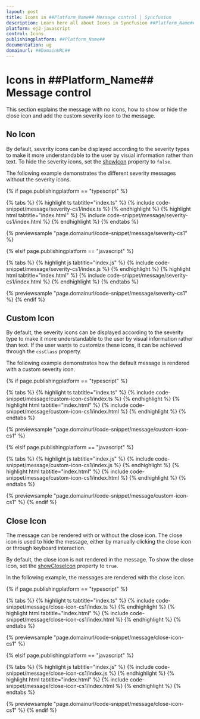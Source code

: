 ```yaml
---
layout: post
title: Icons in ##Platform_Name## Message control | Syncfusion
description: Learn here all about Icons in Syncfusion ##Platform_Name## Message control of Syncfusion Essential JS 2 and more.
platform: ej2-javascript
control: Icons 
publishingplatform: ##Platform_Name##
documentation: ug
domainurl: ##DomainURL##
---
```


# Icons in ##Platform_Name## Message control

This section explains the message with no icons, how to show or hide the close icon and add the custom severity icon to the message.

## No Icon

By default, severity icons can be displayed according to the severity types to make it more understandable to the user by visual information rather than text. To hide the severity icons, set the [showIcon](../api/message/#showicon) property to `false`.

The following example demonstrates the different severity messages without the severity icons.

{% if page.publishingplatform == "typescript" %}

 {% tabs %}
{% highlight ts tabtitle="index.ts" %}
{% include code-snippet/message/severity-cs1/index.ts %}
{% endhighlight %}
{% highlight html tabtitle="index.html" %}
{% include code-snippet/message/severity-cs1/index.html %}
{% endhighlight %}
{% endtabs %}
        
{% previewsample "page.domainurl/code-snippet/message/severity-cs1" %}

{% elsif page.publishingplatform == "javascript" %}

{% tabs %}
{% highlight js tabtitle="index.js" %}
{% include code-snippet/message/severity-cs1/index.js %}
{% endhighlight %}
{% highlight html tabtitle="index.html" %}
{% include code-snippet/message/severity-cs1/index.html %}
{% endhighlight %}
{% endtabs %}

{% previewsample "page.domainurl/code-snippet/message/severity-cs1" %}
{% endif %}

## Custom Icon

By default, the severity icons can be displayed according to the severity type to make it more understandable to the user by visual information rather than text. If the user wants to customize these icons, it can be achieved through the `cssClass` property.

The following example demonstrates how the default message is rendered with a custom severity icon.

{% if page.publishingplatform == "typescript" %}

 {% tabs %}
{% highlight ts tabtitle="index.ts" %}
{% include code-snippet/message/custom-icon-cs1/index.ts %}
{% endhighlight %}
{% highlight html tabtitle="index.html" %}
{% include code-snippet/message/custom-icon-cs1/index.html %}
{% endhighlight %}
{% endtabs %}
        
{% previewsample "page.domainurl/code-snippet/message/custom-icon-cs1" %}

{% elsif page.publishingplatform == "javascript" %}

{% tabs %}
{% highlight js tabtitle="index.js" %}
{% include code-snippet/message/custom-icon-cs1/index.js %}
{% endhighlight %}
{% highlight html tabtitle="index.html" %}
{% include code-snippet/message/custom-icon-cs1/index.html %}
{% endhighlight %}
{% endtabs %}

{% previewsample "page.domainurl/code-snippet/message/custom-icon-cs1" %}
{% endif %}

## Close Icon

The message can be rendered with or without the close icon. The close icon is used to hide the message, either by manually clicking the close icon or through keyboard interaction.

By default, the close icon is not rendered in the message. To show the close icon, set the [showCloseIcon](../api/message/#showcloseicon) property to `true`.

In the following example, the messages are rendered with the close icon.

{% if page.publishingplatform == "typescript" %}

 {% tabs %}
{% highlight ts tabtitle="index.ts" %}
{% include code-snippet/message/close-icon-cs1/index.ts %}
{% endhighlight %}
{% highlight html tabtitle="index.html" %}
{% include code-snippet/message/close-icon-cs1/index.html %}
{% endhighlight %}
{% endtabs %}
        
{% previewsample "page.domainurl/code-snippet/message/close-icon-cs1" %}

{% elsif page.publishingplatform == "javascript" %}

{% tabs %}
{% highlight js tabtitle="index.js" %}
{% include code-snippet/message/close-icon-cs1/index.js %}
{% endhighlight %}
{% highlight html tabtitle="index.html" %}
{% include code-snippet/message/close-icon-cs1/index.html %}
{% endhighlight %}
{% endtabs %}

{% previewsample "page.domainurl/code-snippet/message/close-icon-cs1" %}
{% endif %}
